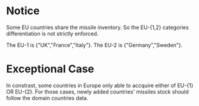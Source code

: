# Notice 
Some EU countries share the missile inventory. So the EU-{1,2} categories differentiation 
is not strictly enforced.

The EU-1 is {"UK","France","Italy"}.
The EU-2 is {"Germany","Sweden"}.

# Exceptional Case
In constrast, some countries in Europe only able to accquire either of EU-{1} OR EU-{2}.
For those cases, newly added countries' missiles stock should follow the domain countries data.
